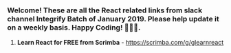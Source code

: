 ### Welcome! These are all the React related links from slack channel Integrify Batch of January 2019. Please help update it on a weekly basis. Happy Coding! 🙊😀😍.

1. **Learn React for FREE from Scrimba** - https://scrimba.com/g/glearnreact
